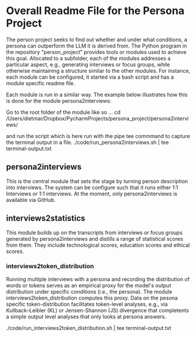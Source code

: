 # Overall Readme File for the Persona Project
The person project seeks to find out whether and under what conditions, a persona can outperform the LLM it is derived from. 
The Python program in the repository "person_project" provides tools or modules used to achieve this goal. Allocated to a subfolder, 
each of the modules addresses a particular aspect, e.g., generating interviews or focus groups, while otherwise maintaining a structure similar to the other modules. 
For instance, each module can be configured, it started via a bash script and has a module specific readme file. 

Each module is run in a similar way. The example below illustrates how this is done for the module persona2interviews:

Go to the root folder of the module like so ...
cd /Users/dietmar/Dropbox/PycharmProjects/persona_project/persona2interviews/

and run the script which is here run with the pipe tee commmand to capture the terminal output in a file. 
./code/run_persona2interviews.sh | tee terminal-output.txt



## persona2interviews
This is the central module that sets the stage by turning person description into interviews. The system can be 
configure such that it runs either 1:1 Interviews or 1:1 interviews. At the moment, only persona2interviews is available via GitHub. 


## interviews2statistics
This module builds up on the transcripts from interviews or focus groups generated by persona2interviews and distills a range of statistical scores 
from them. They include technological scores, education scores and ethical scores. 


### interviews2token_distribution
Running multiple interviews with a persona and recording the distribution of words or tokens serves as an empirical proxy for the model's output distribution under specific conditions (i.e., the persona). The module interviews2token_distribution computes this proxy. Data on the pesona specific token-distribution facilitates token-level analyses, e.g., via Kullback–Leibler (KL) or Jensen-Shannon (JS) divergence that completents a simple output level analyses that only looks at persona answers. 

./code/run_interviews2token_distribution.sh | tee terminal-output.txt
